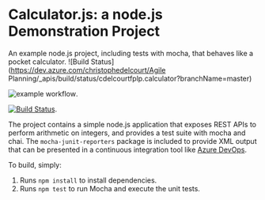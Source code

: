 Calculator.js: a node.js Demonstration Project
==============================================
An example node.js project, including tests with mocha, that behaves like
a pocket calculator.
![Build Status](https://dev.azure.com/christophedelcourt/Agile Planning/_apis/build/status/cdelcourtfplp.calculator?branchName=master)

![example workflow](https://github.com/github/docs/actions/workflows/main.yml/badge.svg).

[![Build Status](https://dev.azure.com/christophedelcourt/Agile%20Planning/_apis/build/status/cdelcourtfplp.calculator.svg?branchName=master)](https://dev.azure.com/christophedelcourt/Agile%20Planning/_build/latest?definitionId=4&branchName=master).

The project contains a simple node.js application that exposes REST APIs
to perform arithmetic on integers, and provides a test suite with mocha
and chai.  The `mocha-junit-reporters` package is included to provide XML
output that can be presented in a continuous integration tool like
[Azure DevOps](https://azure.com/devops).

To build, simply:

1. Runs `npm install` to install dependencies.
2. Runs `npm test` to run Mocha and execute the unit tests.

